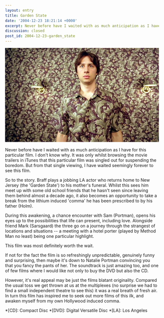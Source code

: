 ```yaml
---
layout: entry
title: Garden State
date: '2004-12-23 18:21:14 +0000'
excerpt: Never before have I waited with as much anticipation as I have for this film.
discussion: closed
post_id: 2004-12-23-garden_state
---
```

![Zach Braff in Garden State](/assets/images/2004/12/garden_state.jpg)

Never before have I waited with as much anticipation as I have for this particular film. I don't know why. It was only whilst browsing the movie trailers in iTunes that this particular film was singled out for suspending the boredom. But from that single viewing, I have waited seemingly forever to see this film.

So to the story. Braff plays a jobbing LA actor who returns home to New Jersey (the 'Garden State') to his mother's funeral. Whilst this sees him meet up with some old school friends that he hasn't seen since leaving them behind almost a decade ago, it also becomes an opportunity to take a break from the lithium induced 'comma' he has been prescribed to by his father (Holm).

During this awakening, a chance encounter with Sam (Portman), opens his eyes up to the possibilities that life can present, including love. Alongside friend Mark (Sarsgaard) the three go on a journey through the strangest of locations and situations -- a meeting with a hotel porter (played by Method Man no least) being one particular highlight.

This film was most definitely worth the wait.

If not for the fact the film is so refreshingly unpredictable, genuinely funny and surprising, then maybe it's down to Natalie Portman convincing you that you fancy the pants of her. The soundtrack is just amazing too, and one of few films where I would like not only to buy the DVD but also the CD.

However, it's real appeal may be just the films blatant originality. Compared the usual toss we get thrown at us at the multiplexes (no surprise we had to find a small independent theatre to see this) it was a real breath of fresh air. In turn this film has inspired me to seek out more films of this ilk, and awaken myself from my own Hollywood induced comma.

*[CD]: Compact Disc
*[DVD]: Digital Versatile Disc
*[LA]: Los Angeles